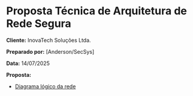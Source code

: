 # Proposta Técnica de Arquitetura de Rede Segura

**Cliente:** InovaTech Soluções Ltda.

**Preparado por:** [Anderson/SecSys]

**Data:** 14/07/2025

**Proposta:**
- [Diagrama lógico da rede](proposta_tecnica.md)